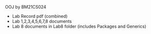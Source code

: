 OOJ by BM21CS024

- Lab Record pdf (combined)
- Lab 1,2,3,4,5,6,7,8 documents
- Lab 8 documents in Lab8 folder (includes Packages and Generics)
